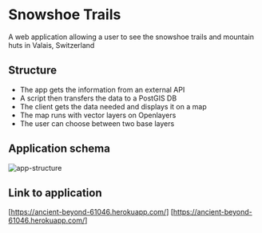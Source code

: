 # Snowshoe Trails

A web application allowing a user to see the snowshoe trails and mountain huts in Valais, Switzerland

## Structure
* The app gets the information from an external API
* A script then transfers the data to a PostGIS DB
* The client gets the data needed and displays it on a map
* The map runs with vector layers on Openlayers
* The user can choose between two base layers

## Application schema
![app-structure](https://user-images.githubusercontent.com/22935846/52141329-a7c08b00-2655-11e9-8470-73e7464b2126.png)

## Link to application
[https://ancient-beyond-61046.herokuapp.com/] [https://ancient-beyond-61046.herokuapp.com/]
